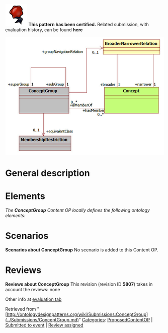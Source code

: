 [![](../images/thumb/b/b5/Certified.png/70px-Certified.png)](../Image/Certified.png.md "Certified.png") __This pattern has been certified.__
Related submission, with evaluation history, can be found __here__






[![Image:ConceptGroupPattern.jpg](../images/e/e8/ConceptGroupPattern.jpg)](../Image/ConceptGroupPattern.jpg.md "Image:ConceptGroupPattern.jpg")




#  General description


  




#  Elements


_The __ConceptGroup__ Content OP locally defines the following ontology elements:_


  




#  Scenarios



__Scenarios about ConceptGroup__
No scenario is added to this Content OP.




#  Reviews



__Reviews about ConceptGroup__
This revision (revision ID __5807__) takes in account the reviews: none


Other info at [evaluation tab](http://ontologydesignpatterns.org/wiki/index.php?title=Submissions:ConceptGroup&action=evaluation "http://ontologydesignpatterns.org/wiki/index.php?title=Submissions:ConceptGroup&action=evaluation")




  






Retrieved from "[http://ontologydesignpatterns.org/wiki/Submissions:ConceptGroup](../Submissions/ConceptGroup.md)"
 [Categories](http://ontologydesignpatterns.org/wiki/Special:Categories "Special:Categories"): [ProposedContentOP](../Category/ProposedContentOP.md "Category:ProposedContentOP") | [Submitted to event](../Category/Submitted_to_event.md "Category:Submitted to event") | [Review assigned](../Category/Review_assigned.md "Category:Review assigned")